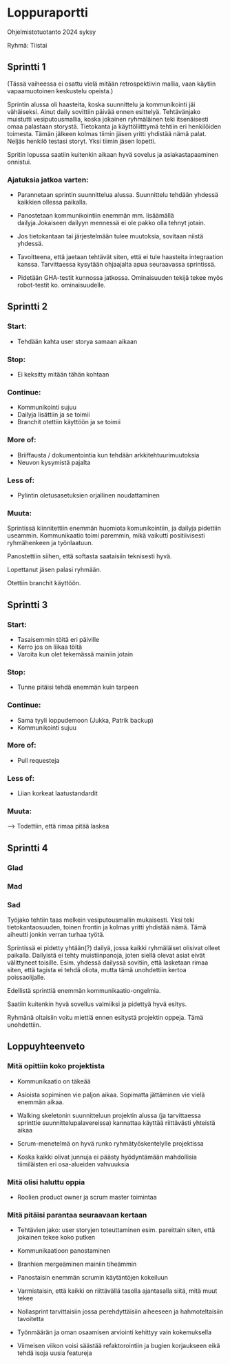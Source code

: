 # Loppuraportti
Ohjelmistotuotanto 2024 syksy

Ryhmä: Tiistai

## Sprintti 1

(Tässä vaiheessa ei osattu vielä mitään retrospektiivin mallia, vaan käytiin vapaamuotoinen keskustelu opeista.)

Sprintin alussa oli haasteita, koska suunnittelu ja kommunikointi jäi vähäiseksi. Ainut daily sovittiin päivää ennen esittelyä. Tehtävänjako muistutti vesiputousmallia, koska jokainen ryhmäläinen teki itsenäisesti omaa palastaan storystä. Tietokanta ja käyttöliitttymä tehtiin eri henkilöiden toimesta. Tämän jälkeen kolmas tiimin jäsen yritti yhdistää nämä palat. Neljäs henkilö testasi storyt. Yksi tiimin jäsen lopetti.

Spritin lopussa saatiin kuitenkin aikaan hyvä sovelus ja asiakastapaaminen onnistui.

### Ajatuksia jatkoa varten:

- Parannetaan sprintin suunnittelua alussa. Suunnittelu tehdään yhdessä kaikkien ollessa paikalla.

- Panostetaan kommunikointiin enemmän mm. lisäämällä dailyja.Jokaiseen dailyyn mennessä ei ole pakko olla tehnyt jotain.

- Jos tietokantaan tai järjestelmään tulee muutoksia, sovitaan niistä yhdessä.

- Tavoitteena, että jaetaan tehtävät siten, että ei tule haasteita integraation kanssa. Tarvittaessa kysytään ohjaajalta apua seuraavassa sprintissä.

- Pidetään GHA-testit kunnossa jatkossa. Ominaisuuden tekijä tekee myös robot-testit ko. ominaisuudelle.


## Sprintti 2


### Start:

- Tehdään kahta user storya samaan aikaan

### Stop:
- Ei keksitty mitään tähän kohtaan

### Continue:

- Kommunikointi sujuu
- Dailyja lisättiin ja se toimii
- Branchit otettiin käyttöön ja se toimii

### More of:

- Briiffausta / dokumentointia kun tehdään arkkitehtuurimuutoksia
- Neuvon kysymistä pajalta

### Less of:

- Pylintin oletusasetuksien orjallinen noudattaminen

### Muuta:

Sprintissä kiinnitettiin enemmän huomiota komunikointiin, ja dailyja pidettiin useammin. Kommunikaatio toimi paremmin, mikä vaikutti positiivisesti ryhmähenkeen ja työnlaatuun. 

Panostettiin siihen, että softasta saataisiin teknisesti hyvä. 

Lopettanut jäsen palasi ryhmään.

Otettiin branchit käyttöön. 


## Sprintti 3

### Start:

- Tasaisemmin töitä eri päiville
- Kerro jos on liikaa töitä
- Varoita kun olet tekemässä mainiin jotain

### Stop:

- Tunne pitäisi tehdä enemmän kuin tarpeen

### Continue:

- Sama tyyli loppudemoon (Jukka, Patrik backup)
- Kommunikointi sujuu

### More of:

- Pull requesteja

### Less of:

- Liian korkeat laatustandardit

### Muuta:

--> Todettiin, että rimaa pitää laskea



## Sprintti 4 

### Glad

### Mad

### Sad

Työjako tehtiin taas melkein vesiputousmallin mukaisesti. Yksi teki tietokantaosuuden, toinen frontin ja kolmas yritti yhdistää nämä. Tämä aiheutti jonkin verran turhaa työtä. 

Sprintissä ei pidetty yhtään(?) dailyä, jossa kaikki ryhmäläiset olisivat olleet paikalla. Dailyistä ei tehty muistiinpanoja, joten siellä olevat asiat eivät välittyneet toisille. Esim. yhdessä dailyssä sovitiin, että lasketaan rimaa siten, että tagista ei tehdä oliota, mutta tämä unohdettiin kertoa poissaolijalle. 

Edellistä sprinttiä enemmän kommunikaatio-ongelmia. 

Saatiin kuitenkin hyvä sovellus valmiiksi ja pidettyä hyvä esitys. 

Ryhmänä oltaisiin voitu miettiä ennen esitystä projektin oppeja. Tämä unohdettiin. 


## Loppuyhteenveto

### Mitä opittiin koko projektista

- Kommunikaatio on täkeää
- Asioista sopiminen vie paljon aikaa. Sopimatta jättäminen vie vielä enemmän aikaa. 
- Walking skeletonin suunnitteluun projektin alussa (ja tarvittaessa sprinttie suunnittelupalavereissa) kannattaa käyttää riittävästi yhteistä aikaa

- Scrum-menetelmä on hyvä runko ryhmätyöskentelylle projektissa
- Koska kaikki olivat junnuja ei päästy hyödyntämään mahdollisia tiimiläisten eri osa-alueiden vahvuuksia


### Mitä olisi haluttu oppia
- Roolien product owner ja scrum master toimintaa

### Mitä pitäisi parantaa seuraavaan kertaan
- Tehtävien jako: user storyjen toteuttaminen esim. pareittain siten, että jokainen tekee koko putken
- Kommunikaatioon panostaminen
- Branhien mergeäminen mainiin tiheämmin
- Panostaisin enemmän scrumin käytäntöjen kokeiluun
- Varmistaisin, että kaikki on riittävällä tasolla ajantasalla siitä, mitä muut tekee

- Nollasprint tarvittaisiin jossa perehdyttäisiin aiheeseen ja hahmoteltaisiin tavoitetta
- Työnmäärän ja oman osaamisen arviointi kehittyy vain kokemuksella
- Viimeisen viikon voisi säästää refaktorointiin ja bugien korjaukseen eikä tehdä isoja uusia featureja
